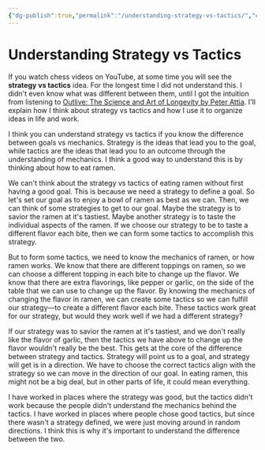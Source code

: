 ```yaml
---
{"dg-publish":true,"permalink":"/understanding-strategy-vs-tactics/","created":"2023-11-30T21:35:25.963+09:00","updated":"2024-01-03T14:59:05.852+09:00"}
---
```


# Understanding Strategy vs Tactics

If you watch chess videos on YouTube, at some time you will see the **strategy vs tactics** idea. For the longest time I did not understand this. I didn't even know what was different between them, until I got the intuition from listening to [Outlive: The Science and Art of Longevity by Peter Attia](https://www.goodreads.com/en/book/show/61153739). I'll explain how I think about strategy vs tactics and how I use it to organize ideas in life and work.

I think you can understand strategy vs tactics if you know the difference between goals vs mechanics. Strategy is the ideas that lead you to the goal, while tactics are the ideas that lead you to an outcome through the understanding of mechanics. I think a good way to understand this is by thinking about how to eat ramen.

We can't think about the strategy vs tactics of eating ramen without first having a good goal. This is because we need a strategy to define a goal. So let's set our goal as to enjoy a bowl of ramen as best as we can. Then, we can think of some strategies to get to our goal. Maybe the strategy is to savior the ramen at it's tastiest. Maybe another strategy is to taste the individual aspects of the ramen. If we choose our strategy to be to taste a different flavor each bite, then we can form some tactics to accomplish this strategy.

But to form some tactics, we need to know the mechanics of ramen, or how ramen works. We know that there are different toppings on ramen, so we can choose a different topping in each bite to change up the flavor. We know that there are extra flavorings, like pepper or garlic, on the side of the table that we can use to change up the flavor. By knowing the mechanics of changing the flavor in ramen, we can create some tactics so we can fulfill our strategy—to create a different flavor each bite. These tactics work great for our strategy, but would they work well if we had a different strategy?

If our strategy was to savior the ramen at it's tastiest, and we don't really like the flavor of garlic, then the tactics we have above to change up the flavor wouldn't really be the best. This gets at the core of the difference between strategy and tactics. Strategy will point us to a goal, and strategy will get is in a direction. We have to choose the correct tactics align with the strategy so we can move in the direction of our goal. In eating ramen, this might not be a big deal, but in other parts of life, it could mean everything.

I have worked in places where the strategy was good, but the tactics didn't work because the people didn't understand the mechanics behind the tactics. I have worked in places where people chose good tactics, but since there wasn't a strategy defined, we were just moving around in random directions. I think this is why it's important to understand the difference between the two.
